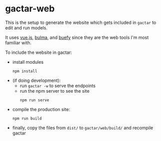 # gactar-web

This is the setup to generate the website which gets included in `gactar` to edit and run models.

It uses [vue.js](https://vuejs.org/), [bulma](https://bulma.io/), and [buefy](https://buefy.org/) since they are the web tools I'm most familiar with.

To include the website in gactar:

- install modules
  ```
  npm install
  ```
- (if doing development):
  - run `gactar -w` to serve the endpoints
  - run the npm server to see the site
    ```
    npm run serve
    ```
- compile the production site:
  ```
  npm run build
  ```
- finally, copy the files from `dist/` to `gactar/web/build/` and recompile gactar
